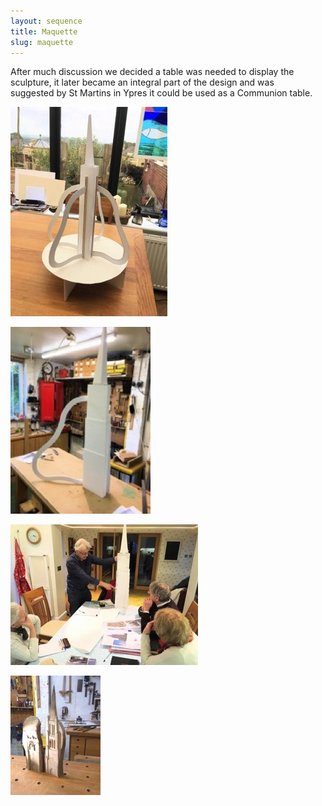 ```yaml
---
layout: sequence
title: Maquette
slug: maquette
---
```


After much discussion we decided a table was needed to display the sculpture, it later became an integral part of the design and was suggested by St Martins in Ypres it could be used as a Communion table.

![](/assets/images/maquette/IMG_7625-filtered.jpg)

![](/assets/images/maquette/IMG_7809-filtered.jpg)

![](/assets/images/maquette/IMG_8218-filtered.jpg)

![](/assets/images/maquette/IMG_20171030_172005344.jpg)
